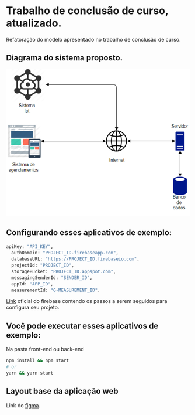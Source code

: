 # Trabalho de conclusão de curso, atualizado.
Refatoração do modelo apresentado no trabalho de conclusão de curso.

## Diagrama do sistema proposto.
<img alt='GitHub language count' src='./backend/.github/diagrama_sistema.png'>

## Configurando esses aplicativos de exemplo: 
```bash
apiKey: "API_KEY",
  authDomain: "PROJECT_ID.firebaseapp.com",
  databaseURL: "https://PROJECT_ID.firebaseio.com",
  projectId: "PROJECT_ID",
  storageBucket: "PROJECT_ID.appspot.com",
  messagingSenderId: "SENDER_ID",
  appId: "APP_ID",
  measurementId: "G-MEASUREMENT_ID",
```
[Link](https://firebase.google.com/docs/web/setup#default-hosting-site) oficial do firebase contendo os passos a serem seguidos para configura seu projeto.



## Você pode executar esses aplicativos de exemplo: 
 Na pasta front-end ou back-end
```bash
npm install && npm start
# or
yarn && yarn start
```

## Layout base da aplicação web
Link do [figma](https://www.figma.com/file/dXeV9pfWaGDbJZrJC4ctyw/TCC-2?node-id=0%3A1).
